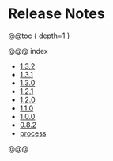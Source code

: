 # Release Notes

@@toc { depth=1 }

@@@ index

 - [1.3.2](1.3.2.md)
 - [1.3.1](1.3.1.md)
 - [1.3.0](1.3.0.md)
 - [1.2.1](1.2.1.md)
 - [1.2.0](1.2.0.md)
 - [1.1.0](1.1.0.md)
 - [1.0.0](1.0.0.md)
 - [0.8.2](0.8.2.md)
 - [process](release-process.md)

@@@
